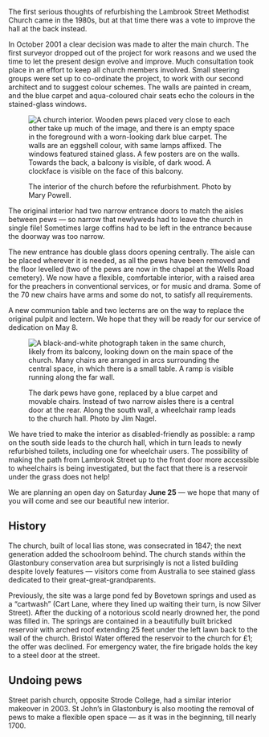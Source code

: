 The first serious thoughts of refurbishing the Lambrook Street Methodist
Church came in the 1980s, but at that time there was a vote to improve
the hall at the back instead.

In October 2001 a clear decision was made to alter the main church.
The first surveyor dropped out of the project for work reasons and we
used the time to let the present design evolve and improve. Much
consultation took place in an effort to keep all church members
involved. Small steering groups were set up to co-ordinate the project,
to work with our second architect and to suggest colour schemes. The
walls are painted in cream, and the blue carpet and aqua-coloured chair
seats echo the colours in the stained-glass windows.

<figure>
<img src="../methodist-oldpews511-33.jpg" alt="A church interior. Wooden pews placed very close to each other take up much of the image, and there is an empty space in the foreground with a worn-looking dark blue carpet. The walls are an eggshell colour, with same lamps affixed. The windows featured stained glass. A few posters are on the walls. Towards the back, a balcony is visible, of dark wood. A clockface is visible on the face of this balcony.">
<figcaption>

The interior of the church before the refurbishment.
<span class="ednote">Photo by Mary Powell.</span>

</figcaption>
</figure>

The original interior had two narrow entrance doors to match the
aisles between pews — so narrow that newlyweds had to leave the church
in single file! Sometimes large coffins had to be left in the entrance
because the doorway was too narrow.

The new entrance has double glass doors opening centrally. The aisle
can be placed wherever it is needed, as all the pews have been removed
and the floor levelled (two of the pews are now in the chapel at the
Wells Road cemetery). We now have a flexible, comfortable interior, with
a raised area for the preachers in conventional services, or for music
and drama. Some of the 70 new chairs have arms and some do not, to
satisfy all requirements.

A new communion table and two lecterns are on the way to replace the
original pulpit and lectern. We hope that they will be ready for our
service of dedication on May 8.

<figure>
<img src="../methodist-newlook.jpg" alt="A black-and-white photograph taken in the same church, likely from its balcony, looking down on the main space of the church. Many chairs are arranged in arcs surrounding the central space, in which there is a small table. A ramp is visible running along the far wall.">
<figcaption>

The dark pews have gone, replaced by a blue carpet and movable chairs.
Instead of two narrow aisles there is a central door at the rear. Along
the south wall, a wheelchair ramp leads to the church hall.
<span class="ednote">Photo by Jim Nagel.</span>

</figcaption>
</figure>

We have tried to make the interior as disabled-friendly as possible:
a ramp on the south side leads to the church hall, which in turn leads
to newly refurbished toilets, including one for wheelchair users. The
possibility of making the path from Lambrook Street up to the front door
more accessible to wheelchairs is being investigated, but the fact that
there is a reservoir under the grass does not help!

We are planning an open day on Saturday **June 25** — we hope that
many of you will come and see our beautiful new interior.

History
-------

The church, built of local lias stone, was consecrated
in 1847; the next generation added the schoolroom behind. The church
stands within the Glastonbury conservation area but surprisingly is not
a listed building despite lovely features — visitors come from Australia
to see stained glass dedicated to their great-great-grandparents.

Previously, the site was a large pond fed by Bovetown springs and
used as a “cartwash” (Cart Lane, where they lined up waiting their turn,
is now Silver Street). After the ducking of a notorious scold nearly
drowned her, the pond was filled in. The springs are contained in a
beautifully built bricked reservoir with arched roof extending 25 feet
under the left lawn back to the wall of the church. Bristol Water
offered the reservoir to the church for £1; the offer was declined. For
emergency water, the fire brigade holds the key to a steel door at the
street.

Undoing pews
------------

Street parish church, opposite Strode College, had
a similar interior makeover in 2003. St John’s in Glastonbury is also
mooting the removal of pews to make a flexible open space — as it was in
the beginning, till nearly 1700.
